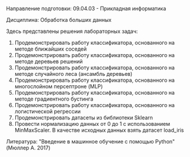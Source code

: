 Направление подготовки: 09.04.03 - Прикладная информатика

Дисциплина: Обработка больших данных

Здесь представлены решения лабораторных задач:
1) Продемонстрировать работу классификатора, основанного на методе ближайших соседей
2) Продемонстрировать работу классификатора, основанного на методе деревьев решений
3) Продемонстрировать работу классификатора, основанного на методе случайного леса (ансамбль деревьев)
4) Продемонстрировать работу классификатора, основанного на многослойном персептроне (MLP)
5) Продемонстрировать работу классификатора, основанного на методе градиентного бустинга
6) Продемонстрировать работу классификатора, основанного на логистической регрессии
7) Продемонстрировать датасеты из библиотеки Sklearn
8) Провести нормализацию данных от 0 до 1 с использованием MinMaxScaler. В качестве исходных данных взять датасет load_iris

Литература:
"Введение в машинное обучение с помощью Python" (Мюллер А. 2017)

